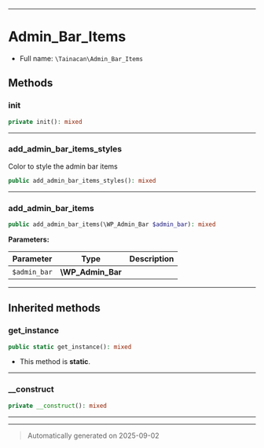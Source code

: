 ***

# Admin_Bar_Items





* Full name: `\Tainacan\Admin_Bar_Items`




## Methods


### init



```php
private init(): mixed
```












***

### add_admin_bar_items_styles

Color to style the admin bar items

```php
public add_admin_bar_items_styles(): mixed
```












***

### add_admin_bar_items



```php
public add_admin_bar_items(\WP_Admin_Bar $admin_bar): mixed
```








**Parameters:**

| Parameter | Type | Description |
|-----------|------|-------------|
| `$admin_bar` | **\WP_Admin_Bar** |  |





***


## Inherited methods


### get_instance



```php
public static get_instance(): mixed
```



* This method is **static**.








***

### __construct



```php
private __construct(): mixed
```












***


***
> Automatically generated on 2025-09-02
